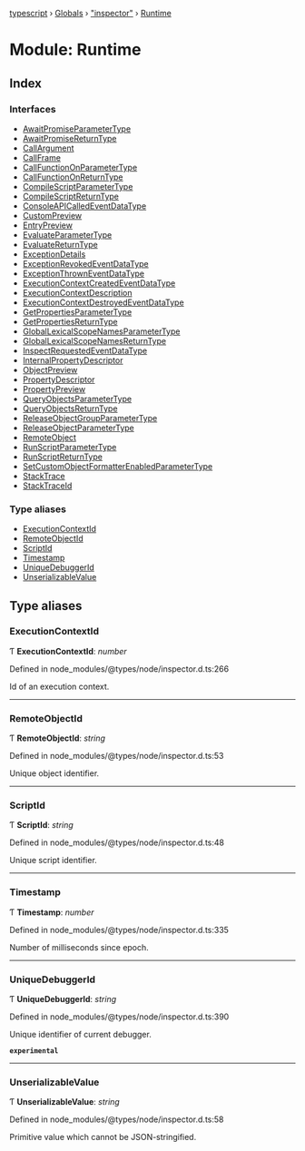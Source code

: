 [typescript](../README.md) › [Globals](../globals.md) › ["inspector"](_inspector_.md) › [Runtime](_inspector_.runtime.md)

# Module: Runtime

## Index

### Interfaces

* [AwaitPromiseParameterType](../interfaces/_inspector_.runtime.awaitpromiseparametertype.md)
* [AwaitPromiseReturnType](../interfaces/_inspector_.runtime.awaitpromisereturntype.md)
* [CallArgument](../interfaces/_inspector_.runtime.callargument.md)
* [CallFrame](../interfaces/_inspector_.runtime.callframe.md)
* [CallFunctionOnParameterType](../interfaces/_inspector_.runtime.callfunctiononparametertype.md)
* [CallFunctionOnReturnType](../interfaces/_inspector_.runtime.callfunctiononreturntype.md)
* [CompileScriptParameterType](../interfaces/_inspector_.runtime.compilescriptparametertype.md)
* [CompileScriptReturnType](../interfaces/_inspector_.runtime.compilescriptreturntype.md)
* [ConsoleAPICalledEventDataType](../interfaces/_inspector_.runtime.consoleapicalledeventdatatype.md)
* [CustomPreview](../interfaces/_inspector_.runtime.custompreview.md)
* [EntryPreview](../interfaces/_inspector_.runtime.entrypreview.md)
* [EvaluateParameterType](../interfaces/_inspector_.runtime.evaluateparametertype.md)
* [EvaluateReturnType](../interfaces/_inspector_.runtime.evaluatereturntype.md)
* [ExceptionDetails](../interfaces/_inspector_.runtime.exceptiondetails.md)
* [ExceptionRevokedEventDataType](../interfaces/_inspector_.runtime.exceptionrevokedeventdatatype.md)
* [ExceptionThrownEventDataType](../interfaces/_inspector_.runtime.exceptionthrowneventdatatype.md)
* [ExecutionContextCreatedEventDataType](../interfaces/_inspector_.runtime.executioncontextcreatedeventdatatype.md)
* [ExecutionContextDescription](../interfaces/_inspector_.runtime.executioncontextdescription.md)
* [ExecutionContextDestroyedEventDataType](../interfaces/_inspector_.runtime.executioncontextdestroyedeventdatatype.md)
* [GetPropertiesParameterType](../interfaces/_inspector_.runtime.getpropertiesparametertype.md)
* [GetPropertiesReturnType](../interfaces/_inspector_.runtime.getpropertiesreturntype.md)
* [GlobalLexicalScopeNamesParameterType](../interfaces/_inspector_.runtime.globallexicalscopenamesparametertype.md)
* [GlobalLexicalScopeNamesReturnType](../interfaces/_inspector_.runtime.globallexicalscopenamesreturntype.md)
* [InspectRequestedEventDataType](../interfaces/_inspector_.runtime.inspectrequestedeventdatatype.md)
* [InternalPropertyDescriptor](../interfaces/_inspector_.runtime.internalpropertydescriptor.md)
* [ObjectPreview](../interfaces/_inspector_.runtime.objectpreview.md)
* [PropertyDescriptor](../interfaces/_inspector_.runtime.propertydescriptor.md)
* [PropertyPreview](../interfaces/_inspector_.runtime.propertypreview.md)
* [QueryObjectsParameterType](../interfaces/_inspector_.runtime.queryobjectsparametertype.md)
* [QueryObjectsReturnType](../interfaces/_inspector_.runtime.queryobjectsreturntype.md)
* [ReleaseObjectGroupParameterType](../interfaces/_inspector_.runtime.releaseobjectgroupparametertype.md)
* [ReleaseObjectParameterType](../interfaces/_inspector_.runtime.releaseobjectparametertype.md)
* [RemoteObject](../interfaces/_inspector_.runtime.remoteobject.md)
* [RunScriptParameterType](../interfaces/_inspector_.runtime.runscriptparametertype.md)
* [RunScriptReturnType](../interfaces/_inspector_.runtime.runscriptreturntype.md)
* [SetCustomObjectFormatterEnabledParameterType](../interfaces/_inspector_.runtime.setcustomobjectformatterenabledparametertype.md)
* [StackTrace](../interfaces/_inspector_.runtime.stacktrace.md)
* [StackTraceId](../interfaces/_inspector_.runtime.stacktraceid.md)

### Type aliases

* [ExecutionContextId](_inspector_.runtime.md#executioncontextid)
* [RemoteObjectId](_inspector_.runtime.md#remoteobjectid)
* [ScriptId](_inspector_.runtime.md#scriptid)
* [Timestamp](_inspector_.runtime.md#timestamp)
* [UniqueDebuggerId](_inspector_.runtime.md#uniquedebuggerid)
* [UnserializableValue](_inspector_.runtime.md#unserializablevalue)

## Type aliases

###  ExecutionContextId

Ƭ **ExecutionContextId**: *number*

Defined in node_modules/@types/node/inspector.d.ts:266

Id of an execution context.

___

###  RemoteObjectId

Ƭ **RemoteObjectId**: *string*

Defined in node_modules/@types/node/inspector.d.ts:53

Unique object identifier.

___

###  ScriptId

Ƭ **ScriptId**: *string*

Defined in node_modules/@types/node/inspector.d.ts:48

Unique script identifier.

___

###  Timestamp

Ƭ **Timestamp**: *number*

Defined in node_modules/@types/node/inspector.d.ts:335

Number of milliseconds since epoch.

___

###  UniqueDebuggerId

Ƭ **UniqueDebuggerId**: *string*

Defined in node_modules/@types/node/inspector.d.ts:390

Unique identifier of current debugger.

**`experimental`** 

___

###  UnserializableValue

Ƭ **UnserializableValue**: *string*

Defined in node_modules/@types/node/inspector.d.ts:58

Primitive value which cannot be JSON-stringified.
